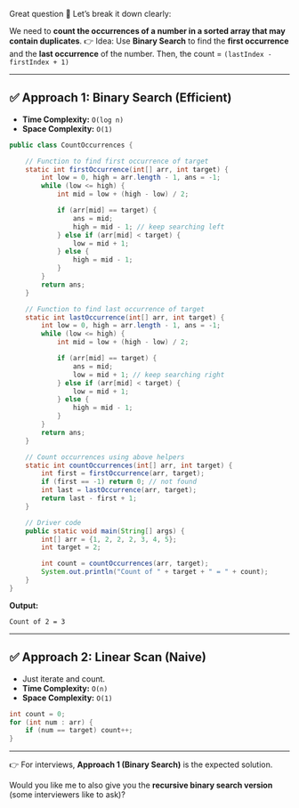 Great question 🚀 Let’s break it down clearly:

We need to **count the occurrences of a number in a sorted array that may contain duplicates**.
👉 Idea: Use **Binary Search** to find the **first occurrence** and the **last occurrence** of the number.
Then, the count = `(lastIndex - firstIndex + 1)`

---

## ✅ Approach 1: Binary Search (Efficient)

* **Time Complexity:** `O(log n)`
* **Space Complexity:** `O(1)`

```java
public class CountOccurrences {

    // Function to find first occurrence of target
    static int firstOccurrence(int[] arr, int target) {
        int low = 0, high = arr.length - 1, ans = -1;
        while (low <= high) {
            int mid = low + (high - low) / 2;

            if (arr[mid] == target) {
                ans = mid;
                high = mid - 1; // keep searching left
            } else if (arr[mid] < target) {
                low = mid + 1;
            } else {
                high = mid - 1;
            }
        }
        return ans;
    }

    // Function to find last occurrence of target
    static int lastOccurrence(int[] arr, int target) {
        int low = 0, high = arr.length - 1, ans = -1;
        while (low <= high) {
            int mid = low + (high - low) / 2;

            if (arr[mid] == target) {
                ans = mid;
                low = mid + 1; // keep searching right
            } else if (arr[mid] < target) {
                low = mid + 1;
            } else {
                high = mid - 1;
            }
        }
        return ans;
    }

    // Count occurrences using above helpers
    static int countOccurrences(int[] arr, int target) {
        int first = firstOccurrence(arr, target);
        if (first == -1) return 0; // not found
        int last = lastOccurrence(arr, target);
        return last - first + 1;
    }

    // Driver code
    public static void main(String[] args) {
        int[] arr = {1, 2, 2, 2, 3, 4, 5};
        int target = 2;

        int count = countOccurrences(arr, target);
        System.out.println("Count of " + target + " = " + count);
    }
}
```

**Output:**

```
Count of 2 = 3
```

---

## ✅ Approach 2: Linear Scan (Naive)

* Just iterate and count.
* **Time Complexity:** `O(n)`
* **Space Complexity:** `O(1)`

```java
int count = 0;
for (int num : arr) {
    if (num == target) count++;
}
```

---

👉 For interviews, **Approach 1 (Binary Search)** is the expected solution.

Would you like me to also give you the **recursive binary search version** (some interviewers like to ask)?
